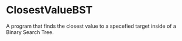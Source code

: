 # ClosestValueBST

A program that finds the closest value to a specefied target inside of a Binary Search Tree.

